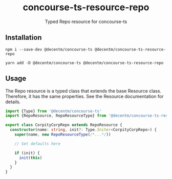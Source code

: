 <h1 align="center">
  concourse-ts-resource-repo
</h1>

<div align="center">

  Typed Repo resource for concourse-ts
</div>

## Installation

`npm i --save-dev @decentm/concourse-ts @decentm/concourse-ts-resource-repo`

`yarn add -D @decentm/concourse-ts @decentm/concourse-ts-resource-repo`

## Usage

The Repo resource is a typed class that extends the base Resource class.
Therefore, it has the same properties. See the Resource documentation for details.

```typescript
import {Type} from '@decentm/concourse-ts'
import {RepoResource, RepoResourceType} from '@decentm/concourse-ts-resource-repo'

export class CorpityCorpRepo extends RepoResource {
  constructor(name: string, init?: Type.Initer<CorpityCorpRepo>) {
    super(name, new RepoResourceType(/*...*/))

    // Set defaults here

    if (init) {
      init(this)
    }
  }
}
```

